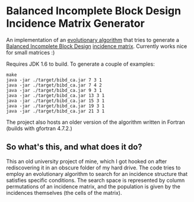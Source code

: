 # Balanced Incomplete Block Design Incidence Matrix Generator

An implementation of an [evolutionary algorithm](https://en.wikipedia.org/wiki/Evolutionary_algorithm) that tries to generate a [Balanced Incomplete Block Design](http://mathworld.wolfram.com/BlockDesign.html) [incidence matrix](https://en.wikipedia.org/wiki/Incidence_matrix). Currently works nice for small matrices :)

Requires JDK 1.6 to build. To generate a couple of examples:

    make    
    java -jar ./target/bibd_ca.jar 7 3 1
    java -jar ./target/bibd_ca.jar 7 4 2
    java -jar ./target/bibd_ca.jar 9 3 1
    java -jar ./target/bibd_ca.jar 13 3 1
    java -jar ./target/bibd_ca.jar 15 3 1
    java -jar ./target/bibd_ca.jar 19 3 1
    java -jar ./target/bibd_ca.jar 21 3 1

The project also hosts an older version of the algorithm written in Fortran (builds with gfortran 4.7.2.)

## So what's this, and what does it do?

This an old university project of mine, which I got hooked on after rediscovering it in an obscure folder of my hard drive. The code tries to employ an evolutionary algorithm to search for an incidence structure that satisfies specific conditions. The search space is represented by column permutations of an incidence matrix, and the population is given by the incidences themselves (the cells of the matrix).
